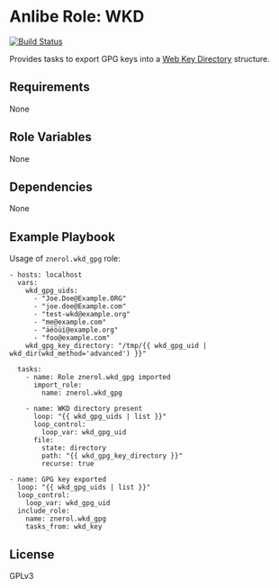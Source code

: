 Anlibe Role: WKD
================

[![Build Status](https://travis-ci.org/znerol/ansible-role-wkd-gpg.svg?branch=master)](https://travis-ci.org/znerol/ansible-role-wkd-gpg)

Provides tasks to export GPG keys into a [Web Key Directory][1] structure.

Requirements
------------

None

Role Variables
--------------

None

Dependencies
------------

None

Example Playbook
----------------

Usage of `znerol.wkd_gpg` role:

    - hosts: localhost
      vars:
        wkd_gpg_uids:
          - "Joe.Doe@Example.ORG"
          - "joe.doe@Example.com"
          - "test-wkd@example.org"
          - "me@example.com"
          - "äëöüï@example.org"
          - "foo@example.com"
        wkd_gpg_key_directory: "/tmp/{{ wkd_gpg_uid | wkd_dir(wkd_method='advanced') }}"

      tasks:
        - name: Role znerol.wkd_gpg imported
          import_role:
            name: znerol.wkd_gpg

        - name: WKD directory present
          loop: "{{ wkd_gpg_uids | list }}"
          loop_control:
            loop_var: wkd_gpg_uid
          file:
            state: directory
            path: "{{ wkd_gpg_key_directory }}"
            recurse: true

    - name: GPG key exported
      loop: "{{ wkd_gpg_uids | list }}"
      loop_control:
        loop_var: wkd_gpg_uid
      include_role:
        name: znerol.wkd_gpg
        tasks_from: wkd_key

License
-------

GPLv3

[1]: https://wiki.gnupg.org/WKD
